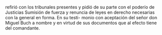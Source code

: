 refirió con los tribunales presentes y pidió de su parte con el poderío de Justicias Sumisión de fuerza y renuncia de leyes en derecho necesarias con la general en forma. En su testi- monio con aceptación del señor don Miguel Buch a nombre y en virtud de sus documentos que al efecto tiene del comandante.
